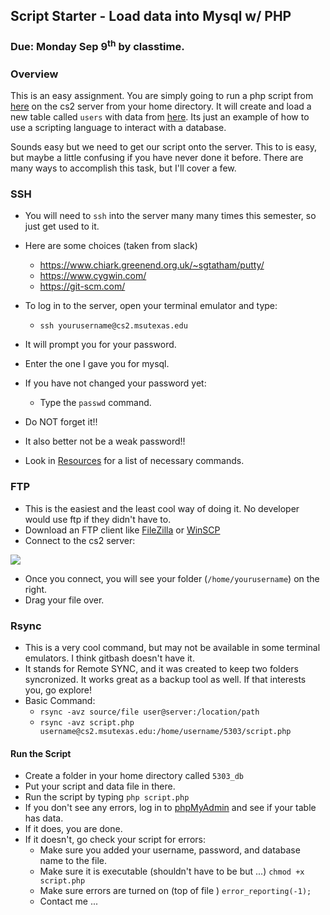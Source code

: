 ## Script Starter - Load data into Mysql w/ PHP
### Due: Monday Sep 9<sup>th</sup> by classtime.

### Overview

This is an easy assignment. You are simply going to run a php script from [here](./script.php) on the cs2 server from your home directory. It will create and load a new table called `users` with data from [here](./users.json). Its just an example of how to use a scripting language to interact with a database. 

Sounds easy but we need to get our script onto the server. This to is easy, but maybe a little confusing if you have never done it before. There are many ways to accomplish this task, but I'll cover a few. 

### SSH

- You will need to `ssh` into the server many many times this semester, so just get used to it. 
- Here are some choices (taken from slack)
  - https://www.chiark.greenend.org.uk/~sgtatham/putty/
  - https://www.cygwin.com/
  - https://git-scm.com/
- To log in to the server, open your terminal emulator and type:
  - `ssh yourusername@cs2.msutexas.edu`
- It will prompt you for your password. 
- Enter the one I gave you for mysql.
- If you have not changed your password yet:
  - Type the `passwd` command.
- Do NOT forget it!! 
- It also better not be a weak password!!

- Look in [Resources](../../Resources) for a list of necessary commands.


### FTP

- This is the easiest and the least cool way of doing it. No developer would use ftp if they didn't have to.
- Download an FTP client like [FileZilla](https://filezilla-project.org/) or [WinSCP](https://winscp.net/eng/download.php)
- Connect to the cs2 server:

![](https://cs.msutexas.edu/~griffin/zcloud/zcloud-files/filezilla.png)

- Once you connect, you will see your folder (`/home/yourusername`) on the right.
- Drag your file over.

### Rsync

- This is a very cool command, but may not be available in some terminal emulators. I think gitbash doesn't have it.
- It stands for Remote SYNC, and it was created to keep two folders syncronized. It works great as a backup tool as well. If that interests you, go explore!
- Basic Command:
  - `rsync -avz source/file user@server:/location/path`
  - `rsync -avz script.php username@cs2.msutexas.edu:/home/username/5303/script.php`


#### Run the Script

- Create a folder in your home directory called `5303_db`
- Put your script and data file in there.
- Run the script by typing `php script.php`
- If you don't see any errors, log in to [phpMyAdmin](https://cs2.msutexas.edu/phpmyadmin) and see if your table has data.
- If it does, you are done.
- If it doesn't, go check your script for errors:
  - Make sure you added your username, password, and database name to the file.
  - Make sure it is executable (shouldn't have to be but ...) `chmod +x script.php`
  - Make sure errors are turned on (top of file ) `error_reporting(-1);`
  - Contact me ... 
